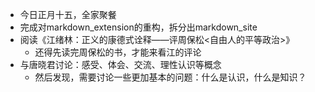 - 今日正月十五，全家聚餐
- 完成对markdown_extension的重构，拆分出markdown_site
- 阅读《江绪林：正义的康德式诠释——评周保松<自由人的平等政治>》
	- 还得先读完周保松的书，才能来看江的评论
- 与唐晓君讨论：感受、体会、交流、理性认识等概念
	- 然后发现，需要讨论一些更加基本的问题：什么是认识，什么是知识？